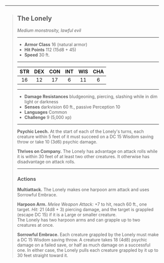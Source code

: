 ***
> ## The Lonely
> *Medium monstrosity, lawful evil*
> 
> ***
> 
> - **Armor Class** 16 (natural armor)
> - **Hit Points** 112 (15d8 + 45)
> - **Speed** 30 ft.
> 
> ***
> 
> |STR|DEX|CON|INT|WIS|CHA|
> |:---:|:---:|:---:|:---:|:---:|:---:|
> |16|12|17|6|11|6|
> 
> ***
> 
> - **Damage Resistances** bludgeoning, piercing, slashing while in dim light or darkness
> - **Senses** darkvision 60 ft., passive Perception 10
> - **Languages** Common
> - **Challenge** 9 (5,000 xp)
> 
> ***
> 
> **Psychic Leech.** At the start of each of the Lonely's turns, each creature within 5 feet of it must succeed on a DC 15 Wisdom saving throw or take 10 (3d6) psychic damage.
> 
> **Thrives on Company.** The Lonely has advantage on attack rolls while it is within 30 feet of at least two other creatures. It otherwise has disadvantage on attack rolls.
> 
> ***
> 
> ### Actions
> **Multiattack.** The Lonely makes one harpoon arm attack and uses Sorrowful Embrace.
> 
> **Harpoon Arm.** *Melee Weapon Attack:* +7 to hit, reach 60 ft., one target. *Hit:* 21 (4d8 + 3) piercing damage, and the target is grappled (escape DC 15) if it is a Large or smaller creature.  
> The Lonely has two harpoon arms and can grapple up to two creatures at once.
> 
> **Sorrowful Embrace.** Each creature grappled by the Lonely must make a DC 15 Wisdom saving throw. A creature takes 18 (4d8) psychic damage on a failed save, or half as much damage on a successful one. In either case, the Lonely pulls each creature grappled by it up to 30 feet straight toward it.